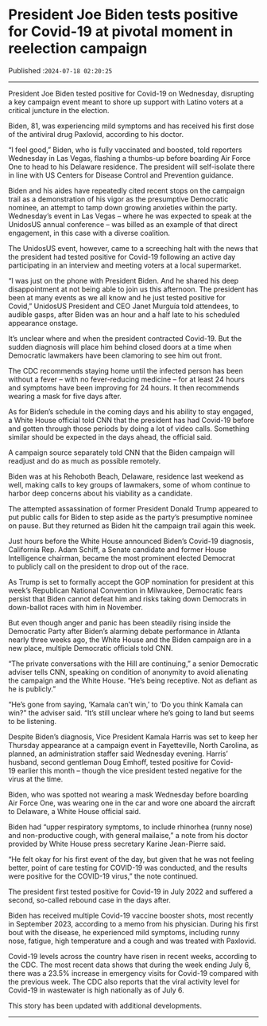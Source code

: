 # President Joe Biden tests positive for Covid-19 at pivotal moment in reelection campaign

Published :`2024-07-18 02:20:25`

---

President Joe Biden tested positive for Covid-19 on Wednesday, disrupting a key campaign event meant to shore up support with Latino voters at a critical juncture in the election.

Biden, 81, was experiencing mild symptoms and has received his first dose of the antiviral drug Paxlovid, according to his doctor.

“I feel good,” Biden, who is fully vaccinated and boosted, told reporters Wednesday in Las Vegas, flashing a thumbs-up before boarding Air Force One to head to his Delaware residence. The president will self-isolate there in line with US Centers for Disease Control and Prevention guidance.

Biden and his aides have repeatedly cited recent stops on the campaign trail as a demonstration of his vigor as the presumptive Democratic nominee, an attempt to tamp down growing anxieties within the party. Wednesday’s event in Las Vegas – where he was expected to speak at the UnidosUS annual conference – was billed as an example of that direct engagement, in this case with a diverse coalition.

The UnidosUS event, however, came to a screeching halt with the news that the president had tested positive for Covid-19 following an active day participating in an interview and meeting voters at a local supermarket.

“I was just on the phone with President Biden. And he shared his deep disappointment at not being able to join us this afternoon. The president has been at many events as we all know and he just tested positive for Covid,” UnidosUS President and CEO Janet Murguía told attendees, to audible gasps, after Biden was an hour and a half late to his scheduled appearance onstage.

It’s unclear where and when the president contracted Covid-19. But the sudden diagnosis will place him behind closed doors at a time when Democratic lawmakers have been clamoring to see him out front.

The CDC recommends staying home until the infected person has been without a fever – with no fever-reducing medicine – for at least 24 hours and symptoms have been improving for 24 hours. It then recommends wearing a mask for five days after.

As for Biden’s schedule in the coming days and his ability to stay engaged, a White House official told CNN that the president has had Covid-19 before and gotten through those periods by doing a lot of video calls. Something similar should be expected in the days ahead, the official said.

A campaign source separately told CNN that the Biden campaign will readjust and do as much as possible remotely.

Biden was at his Rehoboth Beach, Delaware, residence last weekend as well, making calls to key groups of lawmakers, some of whom continue to harbor deep concerns about his viability as a candidate.

The attempted assassination of former President Donald Trump appeared to put public calls for Biden to step aside as the party’s presumptive nominee on pause. But they returned as Biden hit the campaign trail again this week.

Just hours before the White House announced Biden’s Covid-19 diagnosis, California Rep. Adam Schiff, a Senate candidate and former House Intelligence chairman, became the most prominent elected Democrat to publicly call on the president to drop out of the race.

As Trump is set to formally accept the GOP nomination for president at this week’s Republican National Convention in Milwaukee, Democratic fears persist that Biden cannot defeat him and risks taking down Democrats in down-ballot races with him in November.

But even though anger and panic has been steadily rising inside the Democratic Party after Biden’s alarming debate performance in Atlanta nearly three weeks ago, the White House and the Biden campaign are in a new place, multiple Democratic officials told CNN.

“The private conversations with the Hill are continuing,” a senior Democratic adviser tells CNN, speaking on condition of anonymity to avoid alienating the campaign and the White House. “He’s being receptive. Not as defiant as he is publicly.”

“He’s gone from saying, ‘Kamala can’t win,’ to ‘Do you think Kamala can win?” the adviser said. “It’s still unclear where he’s going to land but seems to be listening.

Despite Biden’s diagnosis, Vice President Kamala Harris was set to keep her Thursday appearance at a campaign event in Fayetteville, North Carolina, as planned, an administration staffer said Wednesday evening. Harris’ husband, second gentleman Doug Emhoff, tested positive for Covid-19 earlier this month – though the vice president tested negative for the virus at the time.

Biden, who was spotted not wearing a mask Wednesday before boarding Air Force One, was wearing one in the car and wore one aboard the aircraft to Delaware, a White House official said.

Biden had “upper respiratory symptoms, to include rhinorhea (runny nose) and non-productive cough, with general mailaise,” a note from his doctor provided by White House press secretary Karine Jean-Pierre said.

“He felt okay for his first event of the day, but given that he was not feeling better, point of care testing for COVID-19 was conducted, and the results were positive for the COVID-19 virus,” the note continued.

The president first tested positive for Covid-19 in July 2022 and suffered a second, so-called rebound case in the days after.

Biden has received multiple Covid-19 vaccine booster shots, most recently in September 2023, according to a memo from his physician. During his first bout with the disease, he experienced mild symptoms, including runny nose, fatigue, high temperature and a cough and was treated with Paxlovid.

Covid-19 levels across the country have risen in recent weeks, according to the CDC. The most recent data shows that during the week ending July 6, there was a 23.5% increase in emergency visits for Covid-19 compared with the previous week. The CDC also reports that the viral activity level for Covid-19 in wastewater is high nationally as of July 6.

This story has been updated with additional developments.

---


